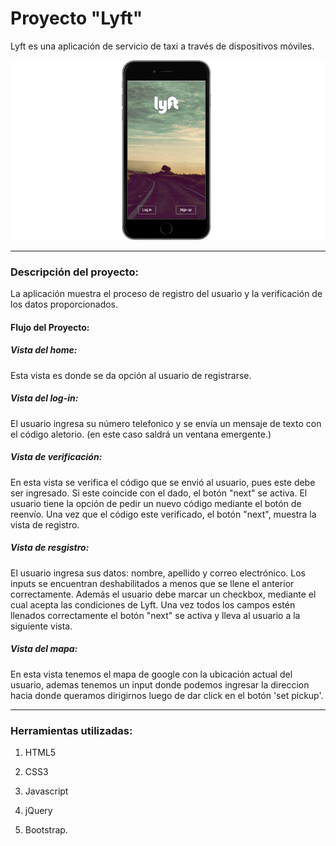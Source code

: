 # Proyecto "Lyft"

Lyft es una aplicación de servicio de taxi a través de dispositivos móviles.

![Con titulo](img/vista-lyft.png "vista-app")

***

### Descripción del proyecto:

La aplicación muestra el proceso de registro del usuario y la verificación de los datos proporcionados.

#### Flujo del Proyecto:

##### Vista del home:
Esta vista es donde se da opción al usuario de registrarse.

##### Vista del log-in:
El usuario ingresa su número telefonico y se envía un mensaje de texto con el código aletorio. (en este caso saldrá un ventana emergente.)

##### Vista de verificación:
En esta vista se verifica el código que se envió al usuario, pues este debe ser ingresado. Si este coincide con el dado, el botón "next" se activa. 
El usuario tiene la opción de pedir un nuevo código mediante el botón de reenvío.
Una vez que el código este verificado, el botón "next", muestra la vista de registro.

##### Vista de resgistro:
El usuario ingresa sus datos: nombre, apellido y correo electrónico.
Los inputs se encuentran deshabilitados a menos que se llene el anterior correctamente.
Además el usuario debe marcar un checkbox, mediante el cual acepta las condiciones de Lyft.
Una vez todos los campos estén llenados correctamente el botón "next" se activa y lleva al usuario a la siguiente vista.

##### Vista del mapa:
En esta vista tenemos el mapa de google con la ubicación actual del usuario, ademas tenemos un input donde podemos ingresar la direccion hacia donde queramos dirigirnos luego de dar click en el botón 'set pickup'.

***

### Herramientas utilizadas:

1. HTML5

2. CSS3

3. Javascript

4. jQuery

5. Bootstrap.
